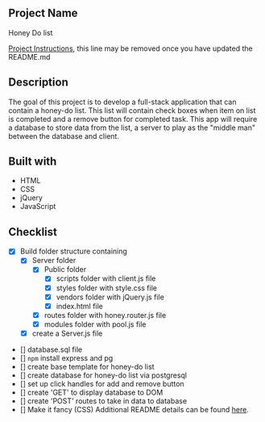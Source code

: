 ## Project Name

Honey Do list

[Project Instructions](./INSTRUCTIONS.md), this line may be removed once you have updated the README.md

## Description

The goal of this project is to develop a full-stack application that can contain a honey-do list. This list will contain check boxes when item on list is completed and a remove button for completed task. This app will require a database to store data from the list, a server to play as the "middle man" between the database and client.


## Built with

- HTML
- CSS
- jQuery
- JavaScript

## Checklist

- [x] Build folder structure containing 
    - [x] Server folder
        - [x] Public folder
            - [x] scripts folder with client.js file
            - [x] styles folder with style.css file
            - [x] vendors folder with jQuery.js file
            - [x] index.html file
        - [x] routes folder with honey.router.js file
        - [x] modules folder with pool.js file
    - [x]  create a Server.js file
- [] database.sql file
- [] `npm` install express and pg
- [] create base template for honey-do list
- [] create database for honey-do list via postgresql
- [] set up click handles for add and remove button
- [] create 'GET' to display database to DOM
- [] create 'POST' routes to take in data to database
- [] Make it fancy (CSS)
Additional README details can be found [here](https://github.com/PrimeAcademy/readme-template/blob/master/README.md).
